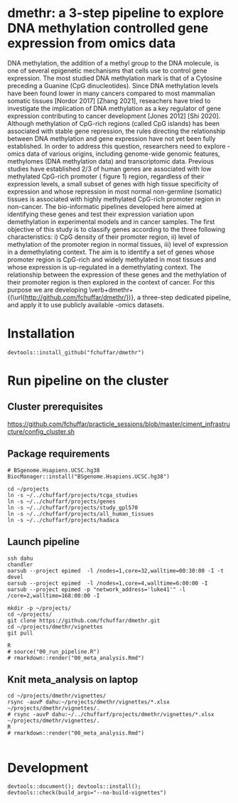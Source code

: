 # dmethr: a 3-step pipeline to explore DNA methylation controlled gene expression from omics data

DNA methylation, the addition of a methyl group to the DNA molecule, is one of several epigenetic mechanisms that cells use to control gene expression. The most studied DNA methylation mark is that of a Cytosine preceding a Guanine (CpG dinucleotides). Since DNA methylation levels have been found lower in many cancers compared to most mammalian somatic tissues [Nordor 2017] [Zhang 2021], reseachers have tried to investigate the implication of DNA methylation as a key regulator of gene expression contributing to cancer development [Jones 2012] [Shi 2020].
Although methylation of CpG-rich regions (called CpG islands) has been associated with stable gene repression, the rules directing the relationship between DNA methylation and gene expression have not yet been fully established. In order to address this question, researchers need to explore -omics data of various origins, including genome-wide genomic features, methylomes (DNA methylation data) and transcriptomic data. Previous studies have established 2/3 of human genes are associated with low methylated CpG-rich promoter ( figure 1) region, regardless of their expression levels, a small subset of genes with high tissue specificity of expression and whose repression in most normal non-germline (somatic) tissues is associated with highly methylated CpG-rich promoter region in non-cancer.
The bio-informatic pipelines developed here aimed at identifying these genes and test their expression variation upon demethylation in experimental models and in cancer samples.
The first objective of this study is to classify genes according to the three following characteristics: i) CpG density of their promoter region, ii) level of methylation of the promoter region in normal tissues, iii) level of expression in a demethylating context. The aim is to identify a set of genes whose promoter region is CpG-rich and widely methylated in most tissues and whose expression is up-regulated in a demethylating context. The relationship between the expression of these genes and the methylation of their promoter region is then explored in the context of cancer. For this purpose
we are developing \verb+dmethr+ {(\url{http://github.com/fchuffar/dmethr/})}, a three-step dedicated pipeline, and apply it to use publicly available -omics datasets.



# Installation

```
devtools::install_github("fchuffar/dmethr")
```

# Run pipeline on the cluster

## Cluster prerequisites

https://github.com/fchuffar/practicle_sessions/blob/master/ciment_infrastructure/config_cluster.sh

## Package requirements

```
# BSgenome.Hsapiens.UCSC.hg38
BiocManager::install("BSgenome.Hsapiens.UCSC.hg38")

cd ~/projects
ln -s ~/../chuffarf/projects/tcga_studies
ln -s ~/../chuffarf/projects/genes
ln -s ~/../chuffarf/projects/study_gpl570
ln -s ~/../chuffarf/projects/all_human_tissues
ln -s ~/../chuffarf/projects/hadaca
```

## Launch pipeline

```
ssh dahu
chandler
oarsub --project epimed  -l /nodes=1,core=32,walltime=00:30:00 -I -t devel
oarsub --project epimed  -l /nodes=1,core=4,walltime=6:00:00 -I 
oarsub --project epimed -p "network_address='luke41'" -l /core=2,walltime=168:00:00 -I

mkdir -p ~/projects/
cd ~/projects/
git clone https://github.com/fchuffar/dmethr.git
cd ~/projects/dmethr/vignettes
git pull

R
# source("00_run_pipeline.R")
# rmarkdown::render("00_meta_analysis.Rmd")
```

## Knit meta_analysis on laptop

```
cd ~/projects/dmethr/vignettes/
rsync -auvP dahu:~/projects/dmethr/vignettes/*.xlsx ~/projects/dmethr/vignettes/.
# rsync -auvP dahu:~/../chuffarf/projects/dmethr/vignettes/*.xlsx ~/projects/dmethr/vignettes/.
R
# rmarkdown::render("00_meta_analysis.Rmd")


```


# Development

```
devtools::document(); devtools::install(); devtools::check(build_args="--no-build-vignettes")
```

